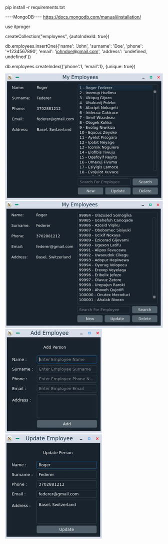 pip install -r requirements.txt


----MongoDB----
https://docs.mongodb.com/manual/installation/

use itproger

createCollection("employees", {autoIndexId: true})

db.employees.insertOne({'name': 'John', 'surname': 'Doe', 'phone': '+1234567890', 'email': 'johndoe@gmail.com', 'address': 'undefined, undefined'})

db.employees.createIndex({'phone':1, 'email':1}, {unique: true})


<img src="https://github.com/Alpaca00/DataEmployees/blob/main/img/home.png" alt="home"/>

<img src="https://github.com/Alpaca00/DataEmployees/blob/main/img/last.png" alt="last"/>

<img src="https://github.com/Alpaca00/DataEmployees/blob/main/img/add.png" alt="add"/>

<img src="https://github.com/Alpaca00/DataEmployees/blob/main/img/update.png" alt="update"/>


